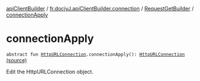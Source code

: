 [apiClientBuilder](../../index.md) / [fr.docjyJ.apiClientBuilder.connection](../index.md) / [RequestGetBuilder](index.md) / [connectionApply](./connection-apply.md)

# connectionApply

`abstract fun `[`HttpURLConnection`](https://docs.oracle.com/javase/6/docs/api/java/net/HttpURLConnection.html)`.connectionApply(): `[`HttpURLConnection`](https://docs.oracle.com/javase/6/docs/api/java/net/HttpURLConnection.html) [(source)](https://github.com/docjyj/apiClientBuilder/tree/master/src/main/kotlin/fr.docjyJ.apiClientBuilder/connection/RequestGetBuilder.kt#L32)

Edit the HttpURLConnection object.

